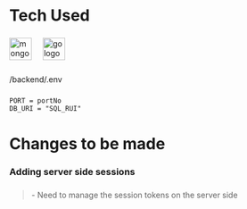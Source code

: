 <h1 align="left">Tech Used</h1>

###

<div align="left">
  <img src="https://skillicons.dev/icons?i=mongodb" height="40" alt="mongodb logo"  />
  <img width="12" />
  <img src="https://skillicons.dev/icons?i=go" height="40" alt="go logo"  />
</div>

###

<p align="left">/backend/.env</p>

###

```shell
PORT = portNo
DB_URI = "SQL_RUI"
```

<h1 align="left">Changes to be made</h1>

###

~~<h3 align="left">Adding server side sessions</h3>~~

###

> ~~<p align="left">- Need to manage the session tokens on the server side</p>~~

###
